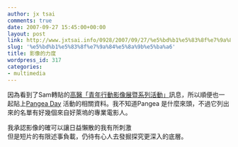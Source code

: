 ```yaml
---
author: jx tsai
comments: true
date: 2007-09-27 15:45:00+00:00
layout: post
link: http://www.jxtsai.info/0928/2007/09/27/%e5%bd%b1%e5%83%8f%e7%9a%84%e5%8a%9b%e5%ba%a6/
slug: '%e5%bd%b1%e5%83%8f%e7%9a%84%e5%8a%9b%e5%ba%a6'
title: 影像的力度
wordpress_id: 317
categories:
- multimedia
---
```


因為看到了Sam轉貼的[高醫「青年行動影像展暨系列活動」](http://blog.yam.com/samlai/article/11861321)訊息，所以順便也一起貼上[Pangea Day](http://www.pangeaday.org/) 活動的相關資料。我不知道Pangea 是什麼來頭，不過它列出來的名單有好幾個來自好萊塢的專業電影人。   
  
  
我承認影像的確可以讓日益懶散的我有所刺激   
但是短片的有限述事負載，仍待有心人去發掘探究更深入的底層。
